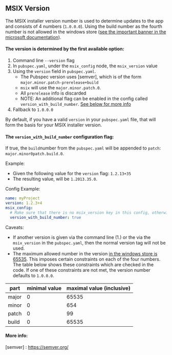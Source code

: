 ## MSIX Version

The MSIX installer version number is used to determine updates to the app and consists of 4 numbers (`1.0.0.0`). 
Using the build number as the fourth number is not allowed in the windows store ([see the important banner in the microsoft documentation](https://learn.microsoft.com/en-us/windows/apps/publish/publish-your-app/package-version-numbering?pivots=store-installer-msix#version-numbering-for-windows10-packages)).
#### The version is determined by the first available option:

1. Command line `--version` flag
2. In `pubspec.yaml`, under the `msix_config` node, the `msix_version` value
3. Using the `version` field in `pubspec.yaml`.
   - The Pubspec version uses [semver], which is of the form `major.minor.patch-prerelease+build`
   - `msix` will use the `major.minor.patch.0`.
   - All `prerelease` info is discarded
   - NOTE: An additional flag can be enabled in the config called `version_with_build_number`. [See below for more info](#the-version_with_build_number-flag) 
4. Fallback to `1.0.0.0`

By default, if you have a valid `version` in your `pubspec.yaml` file, that will form the basis for your MSIX installer version.

#### The `version_with_build_number` configuration flag:
If true, the `build`number from the `pubspec.yaml` will be appended to `patch`: `major.minor0patch.build.0`.

Example: 
- Given the following value for the `version` flag: `1.2.13+35`
- The resulting value, will be `1.2013.35.0`.

Config Example:
```yaml
name: myProject
version: 1.2.3+4
msix_config:
  # Make sure that there is no msix_version key in this config, otherwise version_with_build_number will not work
  version_with_build_number: true
```

Caveats:
- If another version is given via the command line (1.) or the via the `msix_version` in the `pubspec.yaml`, then the normal version tag will not be used.
- The maximum allowed number in the version [in the windows store is 65535](https://learn.microsoft.com/en-us/windows/apps/publish/publish-your-app/package-version-numbering?pivots=store-installer-msix#version-numbering-for-windows10-packages). This imposes certain constraints on each of the four numbers. The table below shows these constraints which are checked in the code. If one of these constraints are not met, the version number defaults to `1.0.0.0`.

| part   | minimal value | maximal value (inclusive) |
| ------ | ------------- | ------------------------- |
| major  | 0             | 65535                     |
| minor  | 0             | 654                       |
| patch  | 0             | 99                        |
| build  | 0             | 65535                     |



#### More info:
[semver] : https://semver.org/
